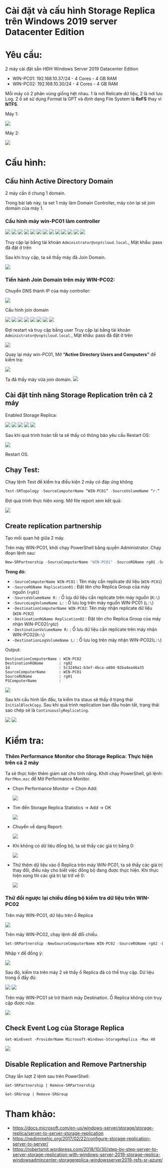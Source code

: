 ﻿# Cài đặt và cấu hình Storage Replica trên Windows 2019 server Datacenter Edition

# Yêu cầu: 
2 máy cài đặt sẵn HĐH Windows Server 2019 Datacenter Edition

- WIN-PC01: 192.168.10.37/24 - 4 Cores - 4 GB RAM
- WIN-PC02: 192.168.10.30/24 - 4 Cores - 4 GB RAM

Mỗi máy có 2 phân vùng giống hệt nhau. 1 là nơi Relicate dữ liệu, 2 là nơi lưu Log. 2 ổ sẽ sử dụng Format là GPT và định dạng File System là **ReFS** thay vì **NTFS**.

Máy 1:

<img src = "../images/Screenshot_11.png">

Máy 2:

<img src = "../images/Screenshot_11.png">

# Cấu hình:
## Cấu hình Active Directory Domain
2 máy cần ở chung 1 domain. 

Trong bài lab này, ta set 1 máy làm Domain Controller, máy còn lại sẽ join domain của máy 1.

### Cấu hình máy win-PC01 làm controller
<img src = "../images/Screenshot_13.png">

<img src = "../images/Screenshot_14.png">

<img src = "../images/Screenshot_15.png">

<img src = "../images/Screenshot_16.png">

<img src = "../images/Screenshot_17.png">

<img src = "../images/Screenshot_18.png">

<img src = "../images/Screenshot_19.png">

<img src = "../images/Screenshot_20.png">

<img src = "../images/Screenshot_21.png">

<img src = "../images/Screenshot_22.png">

<img src = "../images/Screenshot_23.png">

<img src = "../images/Screenshot_24.png">

<img src = "../images/Screenshot_25.png">

Truy cập lại bằng tài khoản `Administrator@vnptcloud.local`., Mật khẩu: pass đã đặt ở trên

Sau khi truy cập, ta sẽ thấy máy đã Join Domain.

<img src = "../images/Screenshot_26.png">


### Tiến hành Join Domain trên máy WIN-PC02:
Chuyển DNS thành IP của máy controller:

<img src = "../images/Screenshot_30.png">

Cấu hình join domain

<img src = "../images/Screenshot_27.png">

<img src = "../images/Screenshot_28.png">

<img src = "../images/Screenshot_29.png">

<img src = "../images/Screenshot_31.png">

<img src = "../images/Screenshot_32.png">

<img src = "../images/Screenshot_33.png">

<img src = "../images/Screenshot_34.png">

<img src = "../images/Screenshot_35.png">

Đợi restart và truy cập bằng user Truy cập lại bằng tài khoản `Administrator@vnptcloud.local`., Mật khẩu: pass đã đặt ở trên

<img src = "../images/Screenshot_36.png">

Quay lại máy win-PC01, Mở **“Active Directory Users and Computers”** để kiểm tra:

<img src = "../images/Screenshot_37.png">

Ta đã thấy máy vừa join domain.
<img src = "../images/Screenshot_38.png">

## Cài đặt tính năng Storage Replication trên cả 2 máy
Enabled Storage Replica:

<img src = "../images/Screenshot_5.png">

<img src = "../images/Screenshot_6.png">

<img src = "../images/Screenshot_7.png">

<img src = "../images/Screenshot_8.png">

<img src = "../images/Screenshot_9.png">

Sau khi quá trình hoàn tất ta sẽ thấy có thông báo yêu cầu Restart OS:

<img src = "../images/Screenshot_10.png">

Restart OS.

## Chạy Test:
Chạy lệnh Test để kiểm tra điều kiện 2 máy có đáp ứng không
```powershell
Test-SRTopology -SourceComputerName “WIN-PC01” -SourceVolumeName “r:” -SourceLogVolumeName “l:” -DestinationComputerName “WIN-PC02” -DestinationVolumeName “r:” -DestinationLogVolumeName “l:” -DurationInMinutes 10 -ResultPath c:\Temp
```

Đợi quá trình thực hiện xong. Mở file report xem kết quả:

<img src = "../images/Screenshot_76.png">

## Create replication partnership
Tạo mối quan hệ giữa 2 máy. 

Trên máy WIN-PC01, khởi chạy PowerShell bằng quyền Administrator. Chạy đoạn lệnh sau:

```powershell
New-SRPartnership -SourceComputerName "WIN-PC01" -SourceRGName rg01 -SourceVolumeName "R:" -SourceLogVolumeName "L:" -DestinationComputerName "WIN-PC02" -DestinationRGName rg02 -DestinationVolumeName "R:" -DestinationLogVolumeName "L:" -LogSizeInBytes 1gb
```

**Trong đó:**
- `-SourceComputerName WIN-PC01` : Tên máy cần replicate dữ liệu (`WIN-PC01`)
- `-SourceRGName Replication01` : Đặt tên cho Replica Group của máy nguồn (`rg01`)
- `-SourceVolumeName R:` : Ổ lưu dữ liệu cần replicate trên máy nguồn (`R:\`)
- `-SourceLogVolumeName L:` : Ổ lưu log trên máy nguồn WIN-PC01 (`L:\`)
- `-DestinationComputerName WIN-PC02`: Tên máy nhận replicate dữ liệu (`WIN-PC02`)
- `-DestinationRGName Replication02` : Đặt tên cho Replica Group của máy nhận WIN-PC02(`rg02`)
- `-DestinationVolumeName R:` : Ổ lưu dữ liệu cần replicate trên máy nhận WIN-PC02(`R:\`)
- `-DestinationLogVolumeName L:` : Ổ lưu log trên máy nhận WIN-PC02(`L:\`)

Output:
```
DestinationComputerName : WIN-PC02
DestinationRGName       : rg02
Id                      : 5c3249a1-b3ef-4bca-a804-92ba4ea46a35
SourceComputerName      : WIN-PC01
SourceRGName            : rg01
PSComputerName          :
```

<img src = "../images/Screenshot_39.png">

Sau khi cấu hình lần đầu, ta kiểm tra staus sẽ thấy ở trạng thái `InitialBlockCopy`. Sau khi quá trình replication ban đầu hoàn tất, trạng thái sao chép sẽ là `ContinuouslyReplicating`.

<img src = "../images/Screenshot_50.png">

<img src = "../images/Screenshot_51.png">

# Kiểm tra:
### Thêm Performance Monitor cho Storage Replica: Thực hiện trên cả 2 máy
Ta sẽ thực hiện thêm giám sát cho tính năng. Khởi chạy PowerShell, gõ lệnh: `PerfMon.msc` để Mở Performance Monitor.

- Chọn Performance Monitor -> Chọn Add:

    <img src = "../images/Screenshot_41.png">

- Tìm đến Storage Replica Statistics -> Add -> OK

    <img src = "../images/Screenshot_42.png">

- Chuyển về dạng Report:

    <img src = "../images/Screenshot_48.png">

- Khi không có dữ liệu đồng bộ, ta sẽ thấy các giá trị bằng 0:

    <img src = "../images/Screenshot_43.png">

- Thử thêm dữ liệu vào ổ Replica trên máy WIN-PC01, ta sẽ thấy các giá trị thay đổi, điều này cho biết việc đồng bộ đang được thực hiện. Khi thực hiện xong thì các giá trị lại trở về 0:

    <img src = "../images/Screenshot_44.png">

### Thử đổi ngược lại chiều đồng bộ kiểm tra dữ liệu trên WIN-PC02
Trên máy WIN-PC01, dữ liệu trên ổ Replica

<img src = "../images/Screenshot_40.png">


Trên máy WIN-PC02, chạy lệnh để đổi chiều.
```PowerShell
Set-SRPartnership -NewSourceComputerName WIN-PC02 -SourceRGName rg02 -DestinationComputerName WIN-PC01 -DestinationRGName rg01
```

Nhập `Y` để đồng ý:

<img src = "../images/Screenshot_45.png">

Sau đó, kiểm tra trên máy 2 sẽ thấy ổ Replica đã có thể truy cập. Dữ liệu trong ổ đầy đủ:

<img src = "../images/Screenshot_46.png">

<img src = "../images/Screenshot_47.png">

Trên máy WIN-PC01 sẽ trở thành máy Destination. Ổ Replica không còn truy cập được nữa:

<img src = "../images/Screenshot_49.png">

## Check Event Log của Storage Replica
```
Get-WinEvent -ProviderName Microsoft-Windows-StorageReplica -Max 40
```

<img src = "../images/Screenshot_52.png">

## Disable Replication and Remove Partnership
Chạy lần lượt 2 lệnh sau trên PowerShell:
```
Get-SRPartnership | Remove-SRPartnership

Get-SRGroup | Remove-SRGroup
```

# Tham khảo:
- https://docs.microsoft.com/en-us/windows-server/storage/storage-replica/server-to-server-storage-replication
- https://nedimmehic.org/2017/02/22/configure-storage-replication-server-to-server/
- https://robertsmit.wordpress.com/2018/10/30/step-by-step-server-to-server-storage-replication-with-windows-server-2019-storage-replica-windowsadmincenter-storagereplica-windowsserver2019-refs-sr-azure/